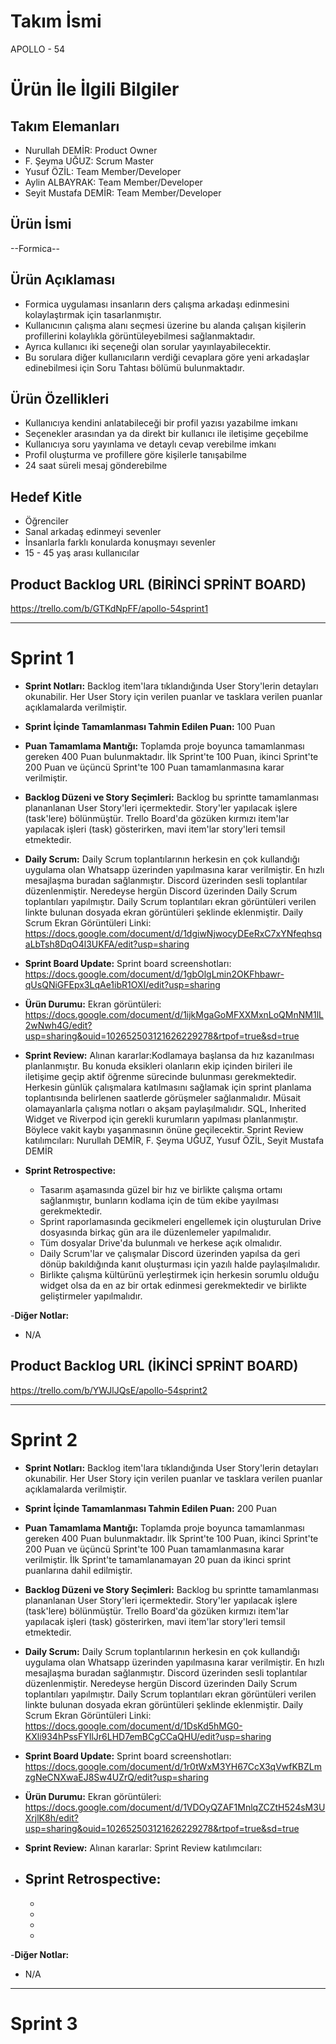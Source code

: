 # Takım İsmi
APOLLO - 54

# Ürün İle İlgili Bilgiler
## Takım Elemanları
- Nurullah DEMİR: Product Owner
- F. Şeyma UĞUZ: Scrum Master
- Yusuf ÖZİL: Team Member/Developer
- Aylin ALBAYRAK: Team Member/Developer
- Seyit Mustafa DEMİR: Team Member/Developer

## Ürün İsmi
--Formica--

## Ürün Açıklaması
- Formica uygulaması insanların ders çalışma arkadaşı edinmesini kolaylaştırmak için tasarlanmıştır.  
- Kullanıcının çalışma alanı seçmesi üzerine bu alanda çalışan kişilerin profillerini kolaylıkla görüntüleyebilmesi sağlanmaktadır.
- Ayrıca kullanıcı iki seçeneği olan sorular yayınlayabilecektir. 
- Bu sorulara diğer kullanıcıların verdiği cevaplara göre yeni arkadaşlar edinebilmesi için Soru Tahtası bölümü bulunmaktadır.

## Ürün Özellikleri
- Kullanıcıya kendini anlatabileceği bir profil yazısı yazabilme imkanı
- Seçenekler arasından ya da direkt bir kullanıcı ile iletişime geçebilme
- Kullanıcıya soru yayınlama ve detaylı cevap verebilme imkanı
- Profil oluşturma ve profillere göre kişilerle tanışabilme
- 24 saat süreli mesaj gönderebilme

## Hedef Kitle
- Öğrenciler
- Sanal arkadaş edinmeyi sevenler
- İnsanlarla farklı konularda konuşmayı sevenler
- 15 - 45 yaş arası kullanıcılar

## Product Backlog URL (BİRİNCİ SPRİNT BOARD)
https://trello.com/b/GTKdNpFF/apollo-54sprint1

---
# Sprint 1
- **Sprint Notları:** Backlog item'lara tıklandığında User Story'lerin detayları okunabilir. Her User Story için verilen puanlar ve tasklara verilen puanlar açıklamalarda verilmiştir.

- **Sprint İçinde Tamamlanması Tahmin Edilen Puan:** 100 Puan

- **Puan Tamamlama Mantığı:** Toplamda proje boyunca tamamlanması gereken 400 Puan bulunmaktadır. İlk Sprint'te 100 Puan, ikinci Sprint'te 200 Puan ve üçüncü Sprint'te 100 Puan tamamlanmasına karar verilmiştir.

- **Backlog Düzeni ve Story Seçimleri:** Backlog bu sprintte tamamlanması plananlanan User Story'leri içermektedir. Story'ler yapılacak işlere (task'lere) bölünmüştür. Trello Board'da gözüken kırmızı item'lar yapılacak işleri (task) gösterirken, mavi item'lar story'leri temsil etmektedir.

- **Daily Scrum:** Daily Scrum toplantılarının herkesin en çok kullandığı uygulama olan Whatsapp üzerinden yapılmasına karar verilmiştir. En hızlı mesajlaşma buradan sağlanmıştır. Discord üzerinden sesli toplantılar düzenlenmiştir. Neredeyse hergün Discord üzerinden Daily Scrum toplantıları yapılmıştır. Daily Scrum toplantıları ekran görüntüleri verilen linkte bulunan dosyada ekran görüntüleri şeklinde eklenmiştir. Daily Scrum Ekran Görüntüleri Linki: https://docs.google.com/document/d/1dgiwNjwocyDEeRxC7xYNfeqhsqaLbTsh8DqO4l3UKFA/edit?usp=sharing

- **Sprint Board Update:** Sprint board screenshotları: https://docs.google.com/document/d/1gbOlgLmin2OKFhbawr-qUsQNiGFEpx3LqAe1ibR1OXI/edit?usp=sharing

- **Ürün Durumu:** Ekran görüntüleri: https://docs.google.com/document/d/1ijkMgaGoMFXXMxnLoQMnNM1lL2wNwh4G/edit?usp=sharing&ouid=102652503121626229278&rtpof=true&sd=true

- **Sprint Review:** Alınan kararlar:Kodlamaya başlansa da hız kazanılması planlanmıştır. Bu konuda eksikleri olanların ekip içinden birileri ile iletişime geçip aktif öğrenme sürecinde bulunması gerekmektedir. Herkesin günlük çalışmalara katılmasını sağlamak için sprint planlama toplantısında belirlenen saatlerde görüşmeler sağlanmalıdır. Müsait olamayanlarla çalışma notları o akşam paylaşılmalıdır. SQL, Inherited Widget ve Riverpod için gerekli kurumların yapılması planlanmıştır. Böylece vakit kaybı yaşanmasının önüne geçilecektir. Sprint Review katılımcıları: Nurullah DEMİR, F. Şeyma UĞUZ, Yusuf ÖZİL, Seyit Mustafa DEMİR

- **Sprint Retrospective:**
  - Tasarım aşamasında güzel bir hız ve birlikte çalışma ortamı sağlanmıştır, bunların kodlama için de tüm ekibe yayılması gerekmektedir.
  - Sprint raporlamasında gecikmeleri engellemek için oluşturulan Drive dosyasında birkaç gün ara ile düzenlemeler yapılmalıdır. 
  - Tüm dosyalar Drive'da bulunmalı ve herkese açık olmalıdır.
  - Daily Scrum'lar ve çalışmalar Discord üzerinden yapılsa da geri dönüp bakıldığında kanıt oluşturması için yazılı halde paylaşılmalıdır.
  - Birlikte çalışma kültürünü yerleştirmek için herkesin sorumlu olduğu widget olsa da en az bir ortak edinmesi gerekmektedir ve birlikte geliştirmeler yapılmalıdır. 

-**Diğer Notlar:**
- N/A

## Product Backlog URL (İKİNCİ SPRİNT BOARD)
https://trello.com/b/YWJlJQsE/apollo-54sprint2

---
# Sprint 2 

- **Sprint Notları:** Backlog item'lara tıklandığında User Story'lerin detayları okunabilir. Her User Story için verilen puanlar ve tasklara verilen puanlar açıklamalarda verilmiştir.

- **Sprint İçinde Tamamlanması Tahmin Edilen Puan:** 200 Puan

- **Puan Tamamlama Mantığı:** Toplamda proje boyunca tamamlanması gereken 400 Puan bulunmaktadır. İlk Sprint'te 100 Puan, ikinci Sprint'te 200 Puan ve üçüncü Sprint'te 100 Puan tamamlanmasına karar verilmiştir. İlk Sprint'te tamamlanamayan 20 puan da ikinci sprint puanlarına dahil edilmiştir.

- **Backlog Düzeni ve Story Seçimleri:** Backlog bu sprintte tamamlanması plananlanan User Story'leri içermektedir. Story'ler yapılacak işlere (task'lere) bölünmüştür. Trello Board'da gözüken kırmızı item'lar yapılacak işleri (task) gösterirken, mavi item'lar story'leri temsil etmektedir.

- **Daily Scrum:** Daily Scrum toplantılarının herkesin en çok kullandığı uygulama olan Whatsapp üzerinden yapılmasına karar verilmiştir. En hızlı mesajlaşma buradan sağlanmıştır. Discord üzerinden sesli toplantılar düzenlenmiştir. Neredeyse hergün Discord üzerinden Daily Scrum toplantıları yapılmıştır. Daily Scrum toplantıları ekran görüntüleri verilen linkte bulunan dosyada ekran görüntüleri şeklinde eklenmiştir. Daily Scrum Ekran Görüntüleri Linki: https://docs.google.com/document/d/1DsKd5hMG0-KXli934hPssFYIlJr6LHD7emBCgCCaQHU/edit?usp=sharing

- **Sprint Board Update:** Sprint board screenshotları: https://docs.google.com/document/d/1r0tWxM3YH67CcX3qVwfKBZLmzgNeCNXwaEJ8Sw4UZrQ/edit?usp=sharing

- **Ürün Durumu:** Ekran görüntüleri: https://docs.google.com/document/d/1VDOyQZAF1MnlqZCZtH524sM3UXrjlK8h/edit?usp=sharing&ouid=102652503121626229278&rtpof=true&sd=true

- **Sprint Review:** Alınan kararlar:          Sprint Review katılımcıları: 

- **Sprint Retrospective:**
  -           
  -         
  -           
  -          
  -            

-**Diğer Notlar:**
- N/A
---
# Sprint 3
